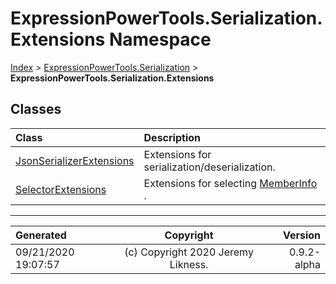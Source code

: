 ﻿# ExpressionPowerTools.Serialization.Extensions Namespace

[Index](../index.md) > [ExpressionPowerTools.Serialization](ExpressionPowerTools.Serialization.a.md) > **ExpressionPowerTools.Serialization.Extensions**

## Classes

| Class | Description |
| :-- | :-- |
| [JsonSerializerExtensions](ExpressionPowerTools.Serialization.Extensions.JsonSerializerExtensions.cs.md) | Extensions for serialization/deserialization. |
| [SelectorExtensions](ExpressionPowerTools.Serialization.Extensions.SelectorExtensions.cs.md) | Extensions for selecting [MemberInfo](https://docs.microsoft.com/dotnet/api/system.reflection.memberinfo) . |


---

| Generated | Copyright | Version |
| :-- | :-: | --: |
| 09/21/2020 19:07:57 | (c) Copyright 2020 Jeremy Likness. | 0.9.2-alpha |

